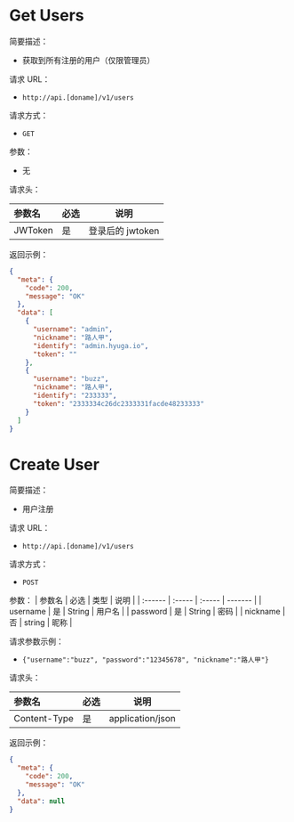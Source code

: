 # Get Users

简要描述：

- 获取到所有注册的用户（仅限管理员）

请求 URL：

- `http://api.[doname]/v1/users`

请求方式：

- `GET`

参数：

- 无

请求头：

| 参数名  | 必选 |       说明       |
| :------ | :--- | :--------------: |
| JWToken | 是   | 登录后的 jwtoken |

返回示例：

```json
{
  "meta": {
    "code": 200,
    "message": "OK"
  },
  "data": [
    {
      "username": "admin",
      "nickname": "路人甲",
      "identify": "admin.hyuga.io",
      "token": ""
    },
    {
      "username": "buzz",
      "nickname": "路人甲",
      "identify": "233333",
      "token": "2333334c26dc2333331facde48233333"
    }
  ]
}
```

# Create User

简要描述：

- 用户注册

请求 URL：

- `http://api.[doname]/v1/users`

请求方式：

- `POST`

参数：
| 参数名 | 必选 | 类型 | 说明 |
| :------ | :----- | :----- | ------- |
| username | 是 | String | 用户名 |
| password | 是 | String | 密码 |
| nickname | 否 | string | 昵称 |

请求参数示例：

- `{"username":"buzz", "password":"12345678", "nickname":"路人甲"}`

请求头：

| 参数名       | 必选 |       说明       |
| :----------- | :--- | :--------------: |
| Content-Type | 是   | application/json |

返回示例：

```json
{
  "meta": {
    "code": 200,
    "message": "OK"
  },
  "data": null
}
```
